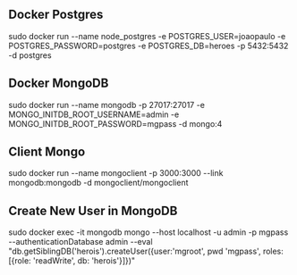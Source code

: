 ## Docker Postgres

sudo docker run --name node_postgres -e POSTGRES_USER=joaopaulo -e POSTGRES_PASSWORD=postgres -e POSTGRES_DB=heroes -p 5432:5432 -d postgres

## Docker MongoDB

sudo docker run --name mongodb -p 27017:27017 -e MONGO_INITDB_ROOT_USERNAME=admin -e MONGO_INITDB_ROOT_PASSWORD=mgpass -d mongo:4

## Client Mongo

sudo docker run --name mongoclient -p 3000:3000 --link mongodb:mongodb -d mongoclient/mongoclient

## Create New User in MongoDB

sudo docker exec -it mongodb mongo --host localhost -u admin -p mgpass --authenticationDatabase admin
--eval "db.getSiblingDB('herois').createUser({user:'mgroot', pwd 'mgpass', roles: [{role: 'readWrite', db: 'herois'}]})"
